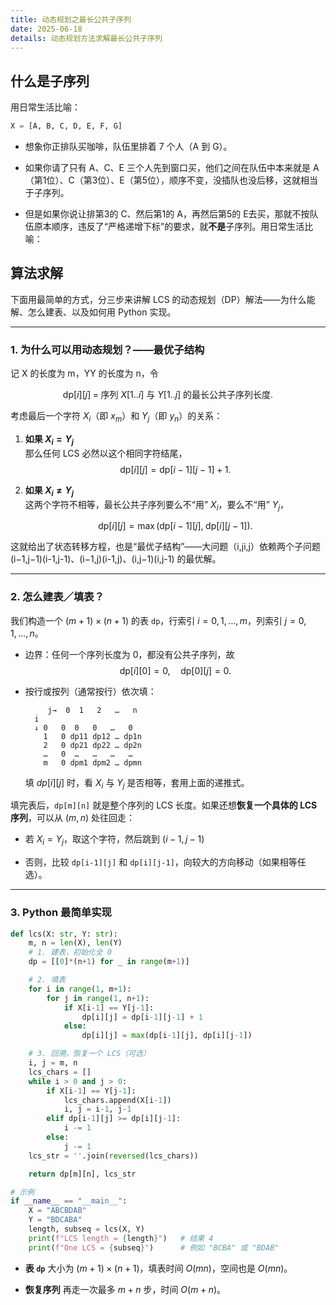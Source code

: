 ```yaml
---
title: 动态规划之最长公共子序列
date: 2025-06-18
details: 动态规划方法求解最长公共子序列
---
```


## 什么是子序列

用日常生活比喻：

```python
X = [A, B, C, D, E, F, G]
```

- 想象你正排队买咖啡，队伍里排着 7 个人（A 到 G）。

- 如果你请了只有 A、C、E 三个人先到窗口买，他们之间在队伍中本来就是 A（第1位）、C（第3位）、E（第5位），顺序不变，没插队也没后移，这就相当于子序列。

- 但是如果你说让排第3的 C、然后第1的 A，再然后第5的 E去买，那就不按队伍原本顺序，违反了“严格递增下标”的要求，就**不是**子序列。用日常生活比喻：

## 算法求解

下面用最简单的方式，分三步来讲解 LCS 的动态规划（DP）解法——为什么能解、怎么建表、以及如何用 Python 实现。

---

### 1. 为什么可以用动态规划？——最优子结构

记 X 的长度为 m，YY 的长度为 n，令

$$\text{dp}[i][j] \;=\; \text{序列 }X[1..i]\text{ 与 }Y[1..j]\text{ 的最长公共子序列长度}.$$

考虑最后一个字符 $X_i$（即 $x_m$）和 $Y_j$（即 $y_n$）的关系：

1. **如果 $X_i = Y_j$**  
    那么任何 LCS 必然以这个相同字符结尾，
    $$\text{dp}[i][j] = \text{dp}[i-1][j-1] + 1.$$
2. **如果 $X_i \neq Y_j$**  
    这两个字符不相等，最长公共子序列要么不“用” $X_i$，要么不“用” $Y_j$，
    
    $$\text{dp}[i][j] = \max\bigl(\text{dp}[i-1][j],\;\text{dp}[i][j-1]\bigr).$$

这就给出了状态转移方程，也是“最优子结构”——大问题（i,ji,j）依赖两个子问题 (i−1,j−1)(i-1,j-1)、(i−1,j)(i-1,j)、(i,j−1)(i,j-1) 的最优解。

---

### 2. 怎么建表／填表？

我们构造一个 $(m+1)\times(n+1)$ 的表 `dp`，行索引 $i=0,1,\dots,m$，列索引 $j=0,1,\dots,n$。

- 边界：任何一个序列长度为 0，都没有公共子序列，故
    $$\text{dp}[i][0] = 0,\quad \text{dp}[0][j] = 0.$$
- 按行或按列（通常按行）依次填：
    
    ```text
         j→  0  1   2   …   n
      i 
      ↓ 0   0  0   0   …   0
        1   0 dp11 dp12 … dp1n
        2   0 dp21 dp22 … dp2n
        …   0  …   …   …   …
        m   0 dpm1 dpm2 … dpmn
    ```
    
    填 $dp[i][j]$ 时，看 $X_i$ 与 $Y_j$ 是否相等，套用上面的递推式。
    

填完表后，`dp[m][n]` 就是整个序列的 LCS 长度。如果还想**恢复一个具体的 LCS 序列**，可以从 $(m,n)$ 处往回走：

- 若 $X_i = Y_j$，取这个字符，然后跳到 $(i-1, j-1)$
    
- 否则，比较 `dp[i-1][j]` 和 `dp[i][j-1]`，向较大的方向移动（如果相等任选）。
    

---

### 3. Python 最简单实现

```python
def lcs(X: str, Y: str):
    m, n = len(X), len(Y)
    # 1. 建表，初始化全 0
    dp = [[0]*(n+1) for _ in range(m+1)]

    # 2. 填表
    for i in range(1, m+1):
        for j in range(1, n+1):
            if X[i-1] == Y[j-1]:
                dp[i][j] = dp[i-1][j-1] + 1
            else:
                dp[i][j] = max(dp[i-1][j], dp[i][j-1])

    # 3. 回溯，恢复一个 LCS（可选）
    i, j = m, n
    lcs_chars = []
    while i > 0 and j > 0:
        if X[i-1] == Y[j-1]:
            lcs_chars.append(X[i-1])
            i, j = i-1, j-1
        elif dp[i-1][j] >= dp[i][j-1]:
            i -= 1
        else:
            j -= 1
    lcs_str = ''.join(reversed(lcs_chars))

    return dp[m][n], lcs_str

# 示例
if __name__ == "__main__":
    X = "ABCBDAB"
    Y = "BDCABA"
    length, subseq = lcs(X, Y)
    print(f"LCS length = {length}")   # 结果 4
    print(f"One LCS = {subseq}")      # 例如 "BCBA" 或 "BDAB"
```

- **表 `dp`** 大小为 $(m+1)\times(n+1)$，填表时间 $O(mn)$，空间也是 $O(mn)$。
    
- **恢复序列** 再走一次最多 $m+n$ 步，时间 $O(m+n)$。


